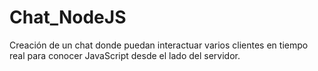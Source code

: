 # Chat_NodeJS
Creación de un chat donde puedan interactuar varios clientes en tiempo real para conocer JavaScript desde el lado del servidor.
